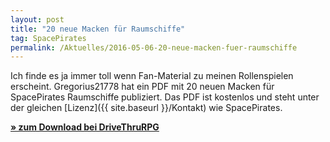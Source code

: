 ```yaml
---
layout: post
title: "20 neue Macken für Raumschiffe"
tag: SpacePirates
permalink: /Aktuelles/2016-05-06-20-neue-macken-fuer-raumschiffe
---
```


Ich finde es ja immer toll wenn Fan-Material zu meinen Rollenspielen erscheint. Gregorius21778 hat ein PDF mit 20 neuen Macken für SpacePirates Raumschiffe publiziert. Das PDF ist kostenlos und steht unter der gleichen [Lizenz]({{ site.baseurl }}/Kontakt) wie SpacePirates.

**[&raquo; zum Download bei DriveThruRPG](http:/www.drivethrurpg.com/product/182384/Gregorius21778-20-neue-Macken-fr-Space-Pirates)**



